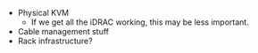 - Physical KVM
  - If we get all the iDRAC working, this may be less important.
- Cable management stuff
- Rack infrastructure?